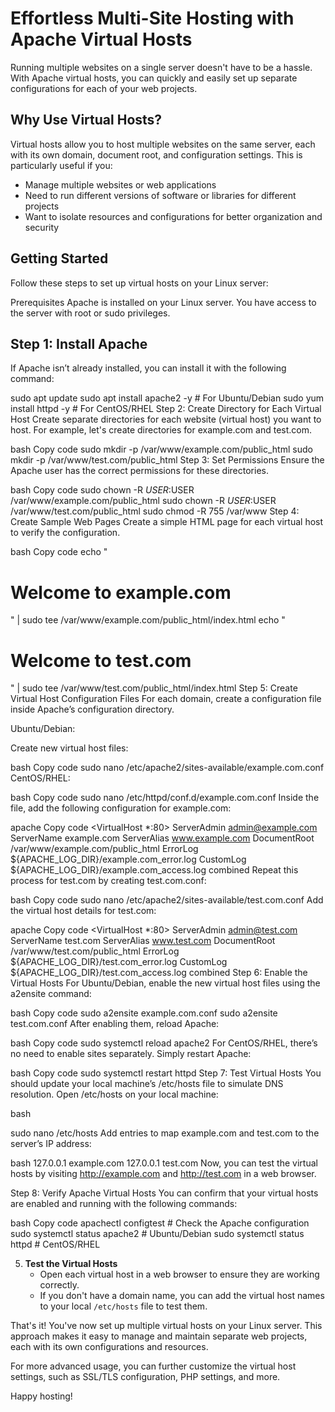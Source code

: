 # Effortless Multi-Site Hosting with Apache Virtual Hosts

Running multiple websites on a single server doesn't have to be a hassle. With Apache virtual hosts, you can quickly and easily set up separate configurations for each of your web projects.

## Why Use Virtual Hosts?

Virtual hosts allow you to host multiple websites on the same server, each with its own domain, document root, and configuration settings. This is particularly useful if you:

- Manage multiple websites or web applications
- Need to run different versions of software or libraries for different projects
- Want to isolate resources and configurations for better organization and security

## Getting Started

Follow these steps to set up virtual hosts on your Linux server:

Prerequisites
Apache is installed on your Linux server.
You have access to the server with root or sudo privileges.

## Step 1: Install Apache
If Apache isn’t already installed, you can install it with the following command:


sudo apt update
sudo apt install apache2 -y    # For Ubuntu/Debian
sudo yum install httpd -y      # For CentOS/RHEL
Step 2: Create Directory for Each Virtual Host
Create separate directories for each website (virtual host) you want to host. For example, let's create directories for example.com and test.com.

bash
Copy code
sudo mkdir -p /var/www/example.com/public_html
sudo mkdir -p /var/www/test.com/public_html
Step 3: Set Permissions
Ensure the Apache user has the correct permissions for these directories.

bash
Copy code
sudo chown -R $USER:$USER /var/www/example.com/public_html
sudo chown -R $USER:$USER /var/www/test.com/public_html
sudo chmod -R 755 /var/www
Step 4: Create Sample Web Pages
Create a simple HTML page for each virtual host to verify the configuration.

bash
Copy code
echo "<h1>Welcome to example.com</h1>" | sudo tee /var/www/example.com/public_html/index.html
echo "<h1>Welcome to test.com</h1>" | sudo tee /var/www/test.com/public_html/index.html
Step 5: Create Virtual Host Configuration Files
For each domain, create a configuration file inside Apache’s configuration directory.

Ubuntu/Debian:

Create new virtual host files:

bash
Copy code
sudo nano /etc/apache2/sites-available/example.com.conf
CentOS/RHEL:

bash
Copy code
sudo nano /etc/httpd/conf.d/example.com.conf
Inside the file, add the following configuration for example.com:

apache
Copy code
<VirtualHost *:80>
    ServerAdmin admin@example.com
    ServerName example.com
    ServerAlias www.example.com
    DocumentRoot /var/www/example.com/public_html
    ErrorLog ${APACHE_LOG_DIR}/example.com_error.log
    CustomLog ${APACHE_LOG_DIR}/example.com_access.log combined
</VirtualHost>
Repeat this process for test.com by creating test.com.conf:

bash
Copy code
sudo nano /etc/apache2/sites-available/test.com.conf
Add the virtual host details for test.com:

apache
Copy code
<VirtualHost *:80>
    ServerAdmin admin@test.com
    ServerName test.com
    ServerAlias www.test.com
    DocumentRoot /var/www/test.com/public_html
    ErrorLog ${APACHE_LOG_DIR}/test.com_error.log
    CustomLog ${APACHE_LOG_DIR}/test.com_access.log combined
</VirtualHost>
Step 6: Enable the Virtual Hosts
For Ubuntu/Debian, enable the new virtual host files using the a2ensite command:

bash
Copy code
sudo a2ensite example.com.conf
sudo a2ensite test.com.conf
After enabling them, reload Apache:

bash
Copy code
sudo systemctl reload apache2
For CentOS/RHEL, there’s no need to enable sites separately. Simply restart Apache:

bash
Copy code
sudo systemctl restart httpd
Step 7: Test Virtual Hosts
You should update your local machine’s /etc/hosts file to simulate DNS resolution. Open /etc/hosts on your local machine:

bash

sudo nano /etc/hosts
Add entries to map example.com and test.com to the server’s IP address:

bash
127.0.0.1   example.com
127.0.0.1   test.com
Now, you can test the virtual hosts by visiting http://example.com and http://test.com in a web browser.

Step 8: Verify Apache Virtual Hosts
You can confirm that your virtual hosts are enabled and running with the following commands:

bash
Copy code
apachectl configtest  # Check the Apache configuration
sudo systemctl status apache2  # Ubuntu/Debian
sudo systemctl status httpd    # CentOS/RHEL

5. **Test the Virtual Hosts**
   - Open each virtual host in a web browser to ensure they are working correctly.
   - If you don't have a domain name, you can add the virtual host names to your local `/etc/hosts` file to test them.

That's it! You've now set up multiple virtual hosts on your Linux server. This approach makes it easy to manage and maintain separate web projects, each with its own configurations and resources.

For more advanced usage, you can further customize the virtual host settings, such as SSL/TLS configuration, PHP settings, and more.

Happy hosting!
